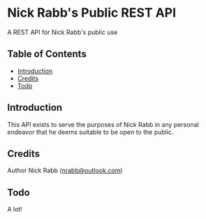 # Nick Rabb's Public REST API

A REST API for Nick Rabb's public use

## Table of Contents

- [Introduction](#introduction)
- [Credits](#credits)
- [Todo](#todo)

## Introduction

This API exists to serve the purposes of Nick Rabb in any personal endeavor that he deems suitable to be open to the public.

## Credits

Author Nick Rabb (nrabb@outlook.com)

## Todo

A lot!